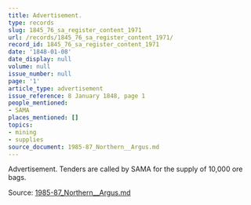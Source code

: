 ```yaml
---
title: Advertisement.
type: records
slug: 1845_76_sa_register_content_1971
url: /records/1845_76_sa_register_content_1971/
record_id: 1845_76_sa_register_content_1971
date: '1848-01-08'
date_display: null
volume: null
issue_number: null
page: '1'
article_type: advertisement
issue_reference: 8 January 1848, page 1
people_mentioned:
- SAMA
places_mentioned: []
topics:
- mining
- supplies
source_document: 1985-87_Northern__Argus.md
---
```


Advertisement.  Tenders are called by SAMA for the supply of 10,000 ore bags.

Source: [1985-87_Northern__Argus.md](/downloads/markdown/1985-87_Northern__Argus.md)
